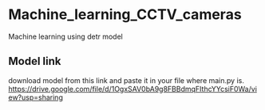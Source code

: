 # Machine_learning_CCTV_cameras
Machine learning using detr model
## Model link
download model from this link and paste it in your file where main.py is.
https://drive.google.com/file/d/1OgxSAV0bA9g8FBBdmqFIthcYYcsiF0Wa/view?usp=sharing
